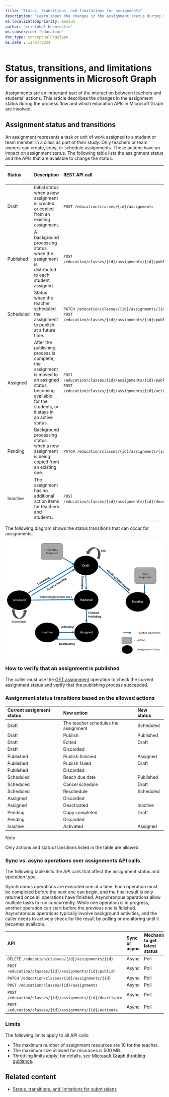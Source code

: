 ```yaml
---
title: "Status, transitions, and limitations for assignments"
description: "Learn about the changes in the assignment status during the process flow and which education APIs in Microsoft Graph are involved."
ms.localizationpriority: medium
author: "cristobal-buenrostro"
ms.subservice: "education"
doc_type: conceptualPageType
ms.date : 11/07/2024
---
```


# Status, transitions, and limitations for assignments in Microsoft Graph

Assignments are an important part of the interaction between teachers and students' actions. This article describes the changes in the assignment status during the process flow and which education APIs in Microsoft Graph are involved.

## Assignment status and transitions

An assignment represents a task or unit of work assigned to a student or team member in a class as part of their study. Only teachers or team owners can create, copy, or schedule assignments. These actions have an impact on assignment status. The following table lists the assignment status and the APIs that are available to change the status. 

| Status | Description | REST API call | Features available to edit |
|:--|:--|:--|:--|
| Draft | Initial status when a new assignment is created or copied from an existing assignment. | `POST /education/classes/{id}/assignments` | Resources, categories, rubrics |
| Published | A background processing status  when the assignment is distributed to each student assigned. | `POST /education/classes/{id}/assignments/{id}/publish` | |
| Scheduled | Status when the teacher scheduled the assignment to publish at a future time. | `PATCH /education/classes/{id}/assignments/{id}`<br/>`POST /education/classes/{id}/assignments/{id}/publish` | Resources, categories, rubrics |
| Assigned | After the publishing process is complete, the assignment is moved to an assigned status, becoming available for the students, or it stays in an active status. | `POST /education/classes/{id}/assignments/{id}/publish`<br/>`POST /education/classes/{id}/assignments/{id}/activate` | Submissions |
| Pending | Background processing status when a new assignment is being copied from an existing one. | `PATCH /education/classes/{id}/assignments/{id}` | |
| Inactive | The assignment has no additional action items for teachers and students. | `POST /education/classes/{id}/assignments/{id}/deactivate` | |

The following diagram shows the status transitions that can occur for assignments.

![Assignment status transitions diagram](images/status-transitions/diagram-assignments.PNG)

### How to verify that an assignment is published

The caller must use the [GET assignment](/graph/api/educationassignment-get) operation to check the current assignment status and verify that the publishing process succeeded.

### Assignment status transitions based on the allowed actions

| Current assignment status | New action | New status |
|:--|:--|:--|
| Draft | The teacher schedules the assignment | Scheduled |
| Draft | Publish | Published |
| Draft | Edited | Draft |
| Draft | Discarded | |
| Published | Publish finished | Assigned |
| Published | Publish failed | Draft |
| Published | Discarded | |
| Scheduled | Reach due date | Published |
| Scheduled | Cancel schedule | Draft |
| Scheduled | Reschedule | Scheduled |
| Assigned | Discarded | |
| Assigned | Deactivated | Inactive |
| Pending |	Copy completed | Draft |
| Pending | Discarded | |
| Inactive | Activated | Assigned |

> [!NOTE]
> Only actions and status transitions listed in the table are allowed.

### Sync vs. async operations over assignments API calls

The following table lists the API calls that affect the assignment status and operation type.

Synchronous operations are executed one at a time. Each operation must be completed before the next one can begin, and the final result is only returned once all operations have finished.
Asynchronous operations allow multiple tasks to run concurrently. While one operation is in progress, another operation can start before the previous one is finished. Asynchronous operations typically involve background activities, and the caller needs to actively check for the result by polling or monitoring until it becomes available.

| API | Sync or async | Mechanism to get latest status |
|:--|:--|:--|
| `DELETE /education/classes/{id}/assignments/{id}` | Async | Poll |
| `POST /education/classes/{id}/assignments/{id}/publish` | Async | Poll |
| `PATCH /education/classes/{id}/assignments/{id}` | Async | Poll |
| `POST /education/classes/{id}/assignments` | Async | Poll |
| `POST /education/classes/{id}/assignments/{id}/deactivate` | Async | Poll |
| `POST /education/classes/{id}/assignments/{id}/activate` | Async | Poll |

### Limits

The following limits apply to all API calls:

* The maximum number of assignment resources are 10 for the teacher.
* The maximum size allowed for resources is 500 MB.
* Throttling limits apply; for details, see [Microsoft Graph throttling guidance](/graph/throttling).

## Related content

- [Status, transitions, and limitations for submissions](./submissions-status-transition.md)
